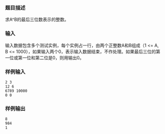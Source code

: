 ### 题目描述

求A^B的最后三位数表示的整数。

### 输入

输入数据包含多个测试实例，每个实例占一行，由两个正整数A和B组成（1 <= A, B <= 1000），如果输入两个0，表示输入数据结束，不作处理。如果最后三位的第一位或第一位和第二位是0，则用输出0。

### 样例输入

```
2 3
12 6
6789 10000
0 0
```

### 样例输出

```
8
984
1
```